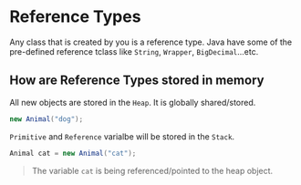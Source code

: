 # Reference Types

Any class that is created by you is a reference type. Java have some of the pre-defined reference tclass like `String`, `Wrapper`, `BigDecimal`...etc.

## How are Reference Types stored in memory

All new objects are stored in the `Heap`. It is globally shared/stored.

```Java
new Animal("dog");
```

`Primitive` and `Reference` varialbe will be stored in the `Stack`.

```Java
Animal cat = new Animal("cat");
```

> The variable `cat` is being referenced/pointed to the heap object.
